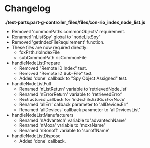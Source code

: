 # Changelog

**./test-parts/part-g-controller_files/files/con-rio_index_node_list.js**
* Removed 'commonPaths.commonObjects' requirement.
* Renamed 'nListSpy' global to 'nodeListSpy'
* Removed 'getIndexFileRequirement' function.
* These files are now required directly:
	* foxPath.rioIndexFile
	* subCommonPath.rioCommonFile
* handleNodeListPrepare
	* Removed "Remote IO Index" test.
	* Removed "Remote IO Sub-File" test.
	* Added 'done' callback to "Spy Object Assigned" test.
* handleNodeListFull
	* Renamed 'nListReturn' variable to 'retrievedNodeList'
	* Renamed 'nErrorReturn' variable to 'retrievedError'
	* Restructured callback for 'indexFile.listRiosForNode'
	* Renamed 'allErr' callback parameter to 'allDevicesErr'
	* Renamed 'allDevices' callback parameter to 'allDevicesList'
* handleNodeListManufacturers
	* Renamed 'nAdvantech' variable to 'advantechName'
	* Renamed 'nMoxa' variable to 'moxaName'
	* Renamed 'nSonoff' variable to 'sonoffName'
* handleNodeListDispose
	* Added 'done' callback.
